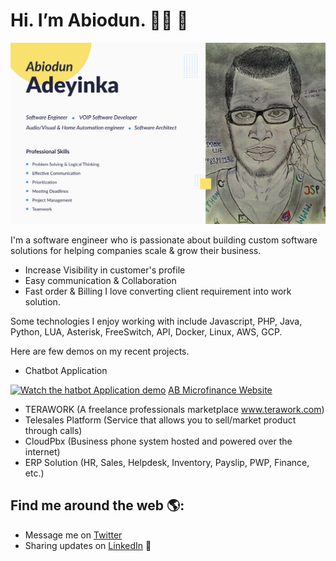 # Hi. I’m Abiodun. :raising_hand_man: :wave:
<img src="https://raw.githubusercontent.com/Asof-div/Asof-div/master/imgs/Desktop-1.png" alt="banner that says Abiodun Adeyinka - software engineer, VOIP Software developer, Audio/Visual & Home Automation engineer, Software Architect.">

I'm a software engineer who is passionate about building custom software solutions for helping companies scale & grow their business.
- Increase Visibility in customer's profile
- Easy communication & Collaboration
- Fast order & Billing
I love converting client requirement into work solution.

Some technologies I enjoy working with include Javascript, PHP, Java, Python, LUA, Asterisk, FreeSwitch, API, Docker, Linux, AWS, GCP.

Here are few demos on my recent projects.

- Chatbot Application  

[![Watch the hatbot Application demo](https://j.gifs.com/RO28VK.gif)](https://drive.google.com/file/d/147-wgbYpjgEGvG5eAyohekjmLb_lYLlu/view?usp=sharing)
<a href="https://www.ab-mfbnigeria.com" target="_blank">AB Microfinance Website</a>  

- TERAWORK (A freelance professionals marketplace www.terawork.com)
- Telesales Platform (Service that allows you to sell/market product through calls)
- CloudPbx (Business phone system hosted and powered over the internet)
- ERP Solution  (HR, Sales, Helpdesk, Inventory, Payslip, PWP, Finance, etc.)


## Find me around the web 🌎:
- Message me on <a href="https://twitter.com/am_Smartlife"> Twitter</a>
- Sharing updates on <a href="https://www.linkedin.com/in/abiodun-adeyinka-411938b6/">LinkedIn</a> 💼